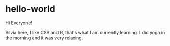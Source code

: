 # hello-world

Hi Everyone!

Silvia here, I like CSS and R, that's what I am currently learning. 
I did  yoga in the morning and it was very relaxing. 
